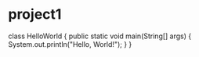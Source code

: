 # project1

class HelloWorld {
    public static void main(String[] args) {
        System.out.println("Hello, World!"); 
    }
}